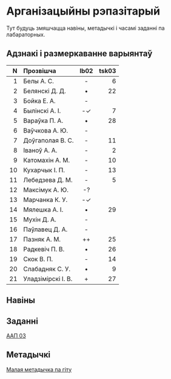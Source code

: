 # Арганізацыйны рэпазітарый

Тут будуць змяшчацца навіны, метадычкі і часамі заданні па лабараторных.

## Адзнакі і размеркаванне варыянтаў


|N  |Прозвішча         |lb02|tsk03|
|--:|:-----------------|:--:|----:|
|  1|Белы А. С.        |- | 6|
|  2|Белянскі Д. Д.    |• |22|
|  3|Бойка Е. А.       |- |  |
|  4|Былінскі А. І.    |-✓| 7|
|  5|Вараўка П. А.     |• |28|
|  6|Ваўчкова А. Ю.    |- |  |
|  7|Доўгаполая В. С.  |- |11|
|  8|Іваноў А. А.      |- | 2|
|  9|Катомахін А. М.   |- |10|
| 10|Кухарчык І. П.    |- |13|
| 11|Лебедзева Д. М.   |- | 5|
| 12|Максімук А. Ю.    |-?|  |
| 13|Марчанка К. У.    |-✓|  |
| 14|Мялешка А. І.     |• |29|
| 15|Мухін Д. А.       |- |  |
| 16|Паўлавец Д. А.    |- |  |
| 17|Пазняк А. М.      |++|25|
| 18|Радкевіч П. В.    |• |26|
| 19|Скок В. П.        |- |14|
| 20|Слабадняк С. У.   |• | 9|
| 21|Уладзімірскі І. В.|+ |27|


## Навіны

## Заданні

[ААП 03](https://github.com/BSU2013gr04Lego/Workflow/releases/download/task03/OOPlb03.pdf)


## Метадычкі
[Малая метадычка па гіту](https://github.com/BSU2013gr4Lego/Example/releases/download/gitPdf/AboutGit.pdf)
